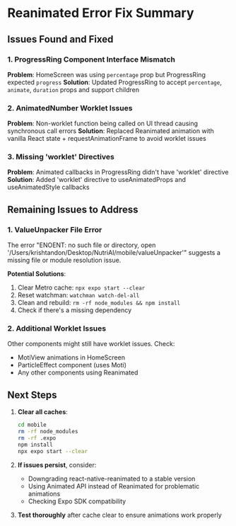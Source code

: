 # Reanimated Error Fix Summary

## Issues Found and Fixed

### 1. ProgressRing Component Interface Mismatch
**Problem**: HomeScreen was using `percentage` prop but ProgressRing expected `progress`
**Solution**: Updated ProgressRing to accept `percentage`, `animate`, `duration` props and support children

### 2. AnimatedNumber Worklet Issues
**Problem**: Non-worklet function being called on UI thread causing synchronous call errors
**Solution**: Replaced Reanimated animation with vanilla React state + requestAnimationFrame to avoid worklet issues

### 3. Missing 'worklet' Directives
**Problem**: Animated callbacks in ProgressRing didn't have 'worklet' directive
**Solution**: Added 'worklet' directive to useAnimatedProps and useAnimatedStyle callbacks

## Remaining Issues to Address

### 1. ValueUnpacker File Error
The error "ENOENT: no such file or directory, open '/Users/krishtandon/Desktop/NutriAI/mobile/valueUnpacker'" suggests a missing file or module resolution issue.

**Potential Solutions**:
1. Clear Metro cache: `npx expo start --clear`
2. Reset watchman: `watchman watch-del-all`
3. Clean and rebuild: `rm -rf node_modules && npm install`
4. Check if there's a missing dependency

### 2. Additional Worklet Issues
Other components might still have worklet issues. Check:
- MotiView animations in HomeScreen
- ParticleEffect component (uses Moti)
- Any other components using Reanimated

## Next Steps

1. **Clear all caches**:
   ```bash
   cd mobile
   rm -rf node_modules
   rm -rf .expo
   npm install
   npx expo start --clear
   ```

2. **If issues persist**, consider:
   - Downgrading react-native-reanimated to a stable version
   - Using Animated API instead of Reanimated for problematic animations
   - Checking Expo SDK compatibility

3. **Test thoroughly** after cache clear to ensure animations work properly